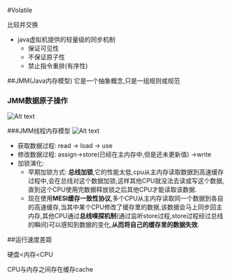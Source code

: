#Volatile

比较并交换
* java虚拟机提供的轻量级的同步机制
   * 保证可见性
   * 不保证原子性
   * 禁止指令重排(有序性)

##JMM(Java内存模型)
它是一个抽象概念,只是一组规则或规范

### JMM数据原子操作
![Alt text](./1596591356548.png)

###JMM线程内存模型
![Alt text](./1596591533068.png)
* 获取数据过程: read -> load -> use
* 修改数据过程: assign->store(已经在主内存中,但是还未更新值) ->write
* 加锁演化:
	* 早期加锁方式: **总线加锁**,它的性能太低,cpu从主内存读取数据到高速缓存过程中,会在总线对这个数据加锁,这样其他CPU就没法去读或写这个数据,直到这个CPU使用完数据释放锁之后其他CPU才能读取该数据.
	* 现在使用**MESI缓存一致性协议**,多个CPU从主内存读取同一个数据到各自的高速缓存,当其中某个CPU修改了缓存里的数据,该数据会马上同步回主内存,其他CPU通过**总线嗅探机制**(通过监听store过程,store过程经过总线的瞬间)可以感知到数据的变化,**从而将自己的缓存里的数据失效**.
		


##运行速度差距

硬盘<内存<CPU

CPU与内存之间存在缓存cache
